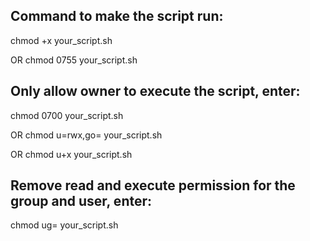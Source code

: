 ## Command to make the script run:

chmod +x your_script.sh

OR
chmod 0755 your_script.sh


## Only allow owner to execute the script, enter:

chmod 0700 your_script.sh

OR
chmod u=rwx,go= your_script.sh

OR
chmod u+x your_script.sh


## Remove read and execute permission for the group and user, enter:

chmod ug= your_script.sh
